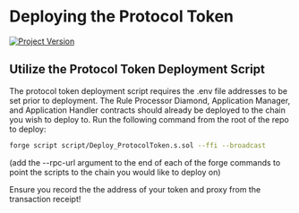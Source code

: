 # Deploying the Protocol Token 
[![Project Version][version-image]][version-url]

## Utilize the Protocol Token Deployment Script 

The protocol token deployment script requires the .env file addresses to be set prior to deployment. The Rule Processor Diamond, Application Manager, and Application Handler contracts should already be deployed to the chain you wish to deploy to. Run the following command from the root of the repo to deploy:

```bash
forge script script/Deploy_ProtocolToken.s.sol --ffi --broadcast
```

(add the --rpc-url argument to the end of each of the forge commands to point the scripts to the chain you would like to deploy on)

Ensure you record the the address of your token and proxy from the transaction receipt!

[version-image]: https://img.shields.io/badge/Version-1.0.0-brightgreen?style=for-the-badge&logo=appveyor
[version-url]: https://github.com/thrackle-io/pacman